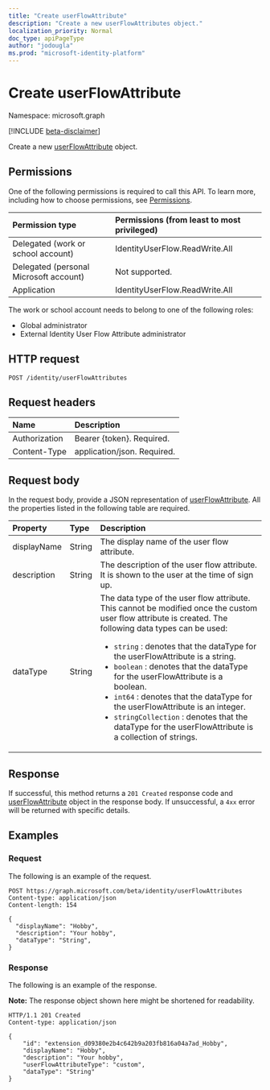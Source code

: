 ```yaml
---
title: "Create userFlowAttribute"
description: "Create a new userFlowAttributes object."
localization_priority: Normal
doc_type: apiPageType
author: "jodougla"
ms.prod: "microsoft-identity-platform"
---
```


# Create userFlowAttribute

Namespace: microsoft.graph

[!INCLUDE [beta-disclaimer](../../includes/beta-disclaimer.md)]

Create a new [userFlowAttribute](../resources/userflowattributes.md) object.

## Permissions

One of the following permissions is required to call this API. To learn more, including how to choose permissions, see [Permissions](/graph/permissions-reference).

|Permission type      | Permissions (from least to most privileged)              |
|:--------------------|:---------------------------------------------------------|
|Delegated (work or school account)|IdentityUserFlow.ReadWrite.All|
|Delegated (personal Microsoft account)| Not supported.|
|Application|IdentityUserFlow.ReadWrite.All|

The work or school account needs to belong to one of the following roles:

* Global administrator
* External Identity User Flow Attribute administrator

## HTTP request

<!-- { "blockType": "ignored" } -->

```http
POST /identity/userFlowAttributes
```

## Request headers

|Name|Description|
|:---------------|:----------|
|Authorization|Bearer {token}. Required.|
|Content-Type|application/json. Required.|

## Request body

In the request body, provide a JSON representation of [userFlowAttribute](../resources/userflowattributes.md). All the properties listed in the following table are required.

|Property|Type|Description|
|:---------------|:--------|:----------|
|displayName|String|The display name of the user flow attribute.|
|description|String|The description of the user flow attribute. It is shown to the user at the time of sign up.|
|dataType|String|The data type of the user flow attribute. This cannot be modified once the custom user flow attribute is created. The following data types can be used: <ul><li/> `string` : denotes that the dataType for the userFlowAttribute is a string. <li/> `boolean` : denotes that the dataType for the userFlowAttribute is a boolean. <li/> `int64` : denotes that the dataType for the userFlowAttribute is an integer. <li/> `stringCollection` : denotes that the dataType for the userFlowAttribute is a collection of strings.</ul>|

## Response

If successful, this method returns a `201 Created` response code and [userFlowAttribute](../resources/userflowattributes.md) object in the response body. If unsuccessful, a `4xx` error will be returned with specific details.

## Examples

### Request

The following is an example of the request.

<!-- {
  "blockType": "request",
  "name": "create_userFlowAttribute_from_userFlowAttributes"
}
-->

``` http
POST https://graph.microsoft.com/beta/identity/userFlowAttributes
Content-type: application/json
Content-length: 154

{
  "displayName": "Hobby",
  "description": "Your hobby",
  "dataType": "String",
}
```

### Response

The following is an example of the response.

**Note:** The response object shown here might be shortened for readability.

<!-- {
  "blockType": "response",
  "truncated": true,
  "@odata.type": "microsoft.graph.userFlowAttributes"
} -->

```http
HTTP/1.1 201 Created
Content-type: application/json

{
    "id": "extension_d09380e2b4c642b9a203fb816a04a7ad_Hobby",
    "displayName": "Hobby",
    "description": "Your hobby",
    "userFlowAttributeType": "custom",
    "dataType": "String"
}
```
